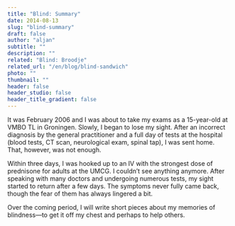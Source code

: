 ```yaml
---
title: "Blind: Summary"
date: 2014-08-13
slug: "blind-summary"
draft: false
author: "aljan"
subtitle: ""
description: ""
related: "Blind: Broodje"
related_url: "/en/blog/blind-sandwich"
photo: ""
thumbnail: ""
header: false
header_studio: false
header_title_gradient: false
---
```


It was February 2006 and I was about to take my exams as a 15-year-old at VMBO TL in Groningen. Slowly, I began to lose my sight. After an incorrect diagnosis by the general practitioner and a full day of tests at the hospital (blood tests, CT scan, neurological exam, spinal tap), I was sent home. That, however, was not enough.

Within three days, I was hooked up to an IV with the strongest dose of prednisone for adults at the UMCG. I couldn’t see anything anymore. After speaking with many doctors and undergoing numerous tests, my sight started to return after a few days. The symptoms never fully came back, though the fear of them has always lingered a bit.

Over the coming period, I will write short pieces about my memories of blindness—to get it off my chest and perhaps to help others.
